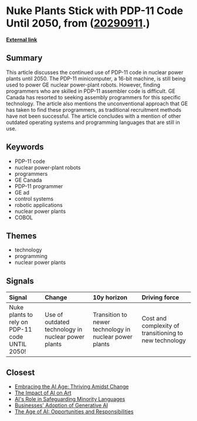 # __Nuke Plants Stick with PDP-11 Code Until 2050__, from ([20290911](https://kghosh.substack.com/p/20290911).)

__[External link](https://www.theregister.com/2013/06/19/nuke_plants_to_keep_pdp11_until_2050/)__



## Summary

This article discusses the continued use of PDP-11 code in nuclear power plants until 2050. The PDP-11 minicomputer, a 16-bit machine, is still being used to power GE nuclear power-plant robots. However, finding programmers who are skilled in PDP-11 assembler code is difficult. GE Canada has resorted to seeking assembly programmers for this specific technology. The article also mentions the unconventional approach that GE has taken to find these programmers, as traditional recruitment methods have not been successful. The article concludes with a mention of other outdated operating systems and programming languages that are still in use.

## Keywords

* PDP-11 code
* nuclear power-plant robots
* programmers
* GE Canada
* PDP-11 programmer
* GE ad
* control systems
* robotic applications
* nuclear power plants
* COBOL

## Themes

* technology
* programming
* nuclear power plants

## Signals

| Signal                                         | Change                                             | 10y horizon                                            | Driving force                                          |
|:-----------------------------------------------|:---------------------------------------------------|:-------------------------------------------------------|:-------------------------------------------------------|
| Nuke plants to rely on PDP-11 code UNTIL 2050! | Use of outdated technology in nuclear power plants | Transition to newer technology in nuclear power plants | Cost and complexity of transitioning to new technology |

## Closest

* [Embracing the AI Age: Thriving Amidst Change](23a3410059759ba4214235628d4ebd4b)
* [The Impact of AI on Art](cc1340400b9dfbf32bfc3d546cf0b7b3)
* [AI's Role in Safeguarding Minority Languages](5855d1890365d87af3f5ed4289e6a69e)
* [Businesses' Adoption of Generative AI](767b74c90576473294b2c47568c0e355)
* [The Age of AI: Opportunities and Responsibilities](8acafe1fbe51c2de3cd689956b25b39f)